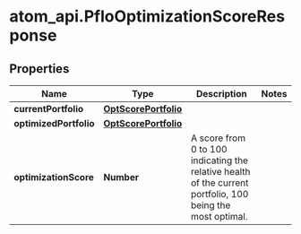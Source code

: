 # atom_api.PfloOptimizationScoreResponse

## Properties
Name | Type | Description | Notes
------------ | ------------- | ------------- | -------------
**currentPortfolio** | [**OptScorePortfolio**](OptScorePortfolio.md) |  | 
**optimizedPortfolio** | [**OptScorePortfolio**](OptScorePortfolio.md) |  | 
**optimizationScore** | **Number** | A score from 0 to 100 indicating the relative health of the current portfolio, 100 being the most optimal. | 


